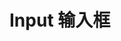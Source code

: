 
# Input 输入框


<demo src="./demos/size.vue" />

<demo src="./demos/disabled.vue" />

<demo src="./demos/methods.vue" />

<demo src="./demos/slot.vue" />
